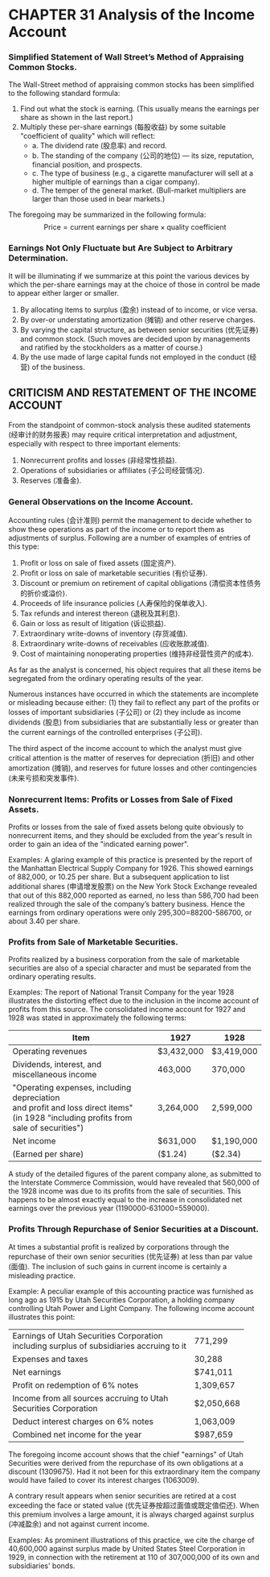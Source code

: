 # CHAPTER 31 Analysis of the Income Account

### Simplified Statement of Wall Street’s Method of Appraising Common Stocks.

The Wall-Street method of appraising common stocks has been simplified to the following standard formula:

1. Find out what the stock is earning. (This usually means the earnings per share as shown in the last report.)
2. Multiply these per-share earnings (每股收益) by some suitable "coefficient of quality" which will reflect:
   - a. The dividend rate (股息率) and record.
   - b. The standing of the company (公司的地位) — its size, reputation, financial position, and prospects.
   - c. The type of business (e.g., a cigarette manufacturer will sell at a higher multiple of earnings than a cigar company).
   - d. The temper of the general market. (Bull-market multipliers are larger than those used in bear markets.)

The foregoing may be summarized in the following formula:
$$
\text{Price}=\text{current earnings per share}\times\text{quality coefficient}
$$

### Earnings Not Only Fluctuate but Are Subject to Arbitrary Determination.

It will be illuminating if we summarize at this point the various devices by which the per-share earnings may at the choice of those in control be made to appear either larger or smaller.

1. By allocating items to surplus (盈余) instead of to income, or vice versa.
2. By over-or understating amortization (摊销) and other reserve charges.
3. By varying the capital structure, as between senior securities (优先证券) and common stock. (Such moves are decided upon by managements and ratified by the stockholders as a matter of course.)
4. By the use made of large capital funds not employed in the conduct (经营) of the business.

## CRITICISM AND RESTATEMENT OF THE INCOME ACCOUNT

From the standpoint of common-stock analysis these audited statements (经审计的财务报表) may require critical interpretation and adjustment, especially with respect to three important elements:

1. Nonrecurrent profits and losses (非经常性损益).
2. Operations of subsidiaries or affiliates (子公司经营情况).
3. Reserves (准备金).

### General Observations on the Income Account.

Accounting rules (会计准则) permit the management to decide whether to show these operations as part of the income or to report them as adjustments of surplus. Following are a number of examples of entries of this type:

1. Profit or loss on sale of fixed assets (固定资产).
2. Profit or loss on sale of marketable securities (有价证券).
3. Discount or premium on retirement of capital obligations (清偿资本性债务的折价或溢价).
4. Proceeds of life insurance policies (人寿保险的保单收入).
5. Tax refunds and interest thereon (退税及其利息).
6. Gain or loss as result of litigation (诉讼损益).
7. Extraordinary write-downs of inventory (存货减值).
8. Extraordinary write-downs of receivables (应收账款减值).
9. Cost of maintaining nonoperating properties (维持非经营性资产的成本).

As far as the analyst is concerned, his object requires that all these items be segregated from the ordinary operating results of the year.

Numerous instances have occurred in which the statements are incomplete or misleading because either: (1) they fail to reflect any part of the profits or losses of important subsidiaries (子公司) or (2) they include as income dividends (股息) from subsidiaries that are substantially less or greater than the current earnings of the controlled enterprises (子公司).

The third aspect of the income account to which the analyst must give critical attention is the matter of reserves for depreciation (折旧) and other amortization (摊销), and reserves for future losses and other contingencies (未来亏损和突发事件).

### Nonrecurrent Items: Profits or Losses from Sale of Fixed Assets.

Profits or losses from the sale of fixed assets belong quite obviously to nonrecurrent items, and they should be excluded from the year's result in order to gain an idea of the "indicated earning power".

Examples: A glaring example of this practice is presented by the report of the Manhattan Electrical Supply Company for 1926. This showed earnings of 882,000, or 10.25 per share. But a subsequent application to list additional shares (申请增发股票) on the New York Stock Exchange revealed that out of this 882,000 reported as earned, no less than 586,700 had been realized through the sale of the company’s battery business. Hence the earnings from ordinary operations were only 295,300=88200-586700, or about 3.40 per share.

### Profits from Sale of Marketable Securities.

Profits realized by a business corporation from the sale of marketable securities are also of a special character and must be separated from the ordinary operating results.

Examples: The report of National Transit Company for the year 1928 illustrates the distorting effect due to the inclusion in the income account of profits from this source. The consolidated income account for 1927 and 1928 was stated in approximately the following terms:

|Item|1927|1928|
|--|--|--|
|Operating revenues|$3,432,000|$3,419,000|
|Dividends, interest, and miscellaneous income|463,000|370,000|
|"Operating expenses, including depreciation <br> and profit and loss direct items"<br>(in 1928 "including profits from sale of securities")|3,264,000|2,599,000|
|Net income|$631,000|$1,190,000|
|(Earned per share)|($1.24)|($2.34)|

A study of the detailed figures of the parent company alone, as submitted to the Interstate Commerce Commission, would have revealed that 560,000 of the 1928 income was due to its profits from the sale of securities. This happens to be almost exactly equal to the increase in consolidated net earnings over the previous year (1190000-631000=559000).

### Profits Through Repurchase of Senior Securities at a Discount.

At times a substantial profit is realized by corporations through the repurchase of their own senior securities (优先证券) at less than par value (面值). The inclusion of such gains in current income is certainly a misleading practice.

Example: A peculiar example of this accounting practice was furnished as long ago as 1915 by Utah Securities Corporation, a holding company controlling Utah Power and Light Company. The following income account illustrates this point:

|||
|--|--|
|Earnings of Utah Securities Corporation <br> including surplus of subsidiaries accruing to it|771,299|
|Expenses and taxes|30,288|
|Net earnings|$741,011|
|Profit on redemption of 6% notes|1,309,657|
|Income from all sources accruing to Utah <br> Securities Corporation|$2,050,668|
|Deduct interest charges on 6% notes|1,063,009|
|Combined net income for the year|$987,659|

The foregoing income account shows that the chief "earnings" of Utah Securities were derived from the repurchase of its own obligations at a discount (1309675). Had it not been for this extraordinary item the company would have failed to cover its interest charges (1063009).

A contrary result appears when senior securities are retired at a cost exceeding the face or stated value (优先证券按超过面值或既定值偿还). When this premium involves a large amount, it is always charged against surplus (冲减盈余) and not against current income.

Examples: As prominent illustrations of this practice, we cite the charge of 40,600,000 against surplus made by United States Steel Corporation in 1929, in connection with the retirement at 110 of 307,000,000 of its own and subsidiaries' bonds.
